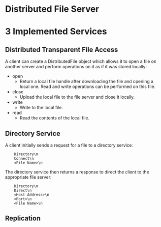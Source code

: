 Distributed File Server
=======================
# 3 Implemented Services
## Distributed Transparent File Access
A client can create a DistributedFile object which allows it to open a file on
another server and perform operations on it as if it was stored locally:

- open
    - Return a local file handle after downloading the file and opening a local
    one. Read and write operations can be performed on this file.
- close
    - Upload the local file to the file server and close it locally. 
- write
    - Write to the local file.
- read
    - Read the contents of the local file. 

## Directory Service
A client initially sends a request for a file to a directory service: 

        Directory\n
        Connect\n
        <File Name>\n

The directory service then returns a response to direct the client to the 
appropriate file server:
        
        Directory\n
        Direct\n
        <Host Address>\n
        <Port>\n
        <File Name>\n

## Replication
